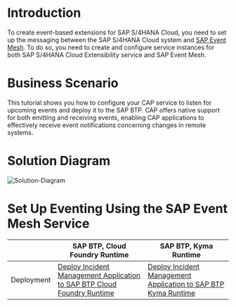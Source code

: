 <!-- # Set Up Eventing Using the SAP Event Mesh Service

1. [Introduction](./prepare/introduction.md)
2. [Prerequisites](./prepare/prerequisites.md)
3. [Extend Incident Management Application with Eventing](./develop/extend-app.md)
4. [Running the application locally](./develop/run-app-locally.md)
5. [Option 1 - Deploy Incident Management Application to SAP BTP Cloud Foundry Runtime](./deploy/cf/deploy-to-cf.md)
6. [Option 2 - Deploy Incident Management Application to SAP BTP Kyma Runtime](./deploy/kyma/deploy-app-to-kyma.md)
7. [Test the end to end flow](./run-application/run-app-s4.md)

 -->
# Introduction
To create event-based extensions for SAP S/4HANA Cloud, you need to set up the messaging between the SAP S/4HANA Cloud system and [SAP Event Mesh](https://discovery-center.cloud.sap/serviceCatalog/event-mesh?region=all). To do so, you need to create and configure service instances for both SAP S/4HANA Cloud Extensibility service and SAP Event Mesh.

# Business Scenario

This tutorial shows you how to configure your CAP service to listen for upcoming events and deploy it to the SAP BTP. CAP offers native support for both emitting and receiving events, enabling CAP applications to effectively receive event notifications concerning changes in remote systems.

# Solution Diagram

![Solution-Diagram](./prepare/Solution-Diagram.png)

# Set Up Eventing Using the SAP Event Mesh Service

|                      | SAP BTP, Cloud Foundry Runtime                  | SAP BTP, Kyma Runtime                           |
|----------------------|-------------------------------------------------|-------------------------------------------------|
| Deployment      |  [Deploy Incident Management Application to SAP BTP Cloud Foundry Runtime](eventing-cf.md)              | [Deploy Incident Management Application to SAP BTP Kyma Runtime](eventing-kyma.md)             |
